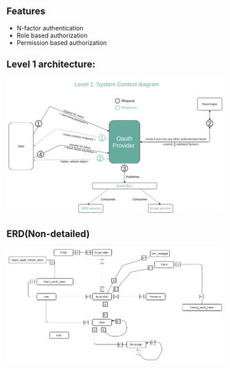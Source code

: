 
## Features
- N-factor authentication
- Role based authorization
- Permission based authorization

## Level 1 architecture:
![Level 1 architecture](./images/System_context_diagram.png)

## ERD(Non-detailed)
![](./images/ERD(Non-detailed).png)
